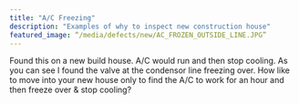 ```yaml
---
title: "A/C Freezing"
description: "Examples of why to inspect new construction house"
featured_image: “/media/defects/new/AC_FROZEN_OUTSIDE_LINE.JPG”
---
```


Found this on a new build house. A/C would run and then stop cooling. As you can see I found the valve at the condensor line freezing over. How like to move into your new house only to find the A/C to work for an hour and then freeze over & stop cooling?